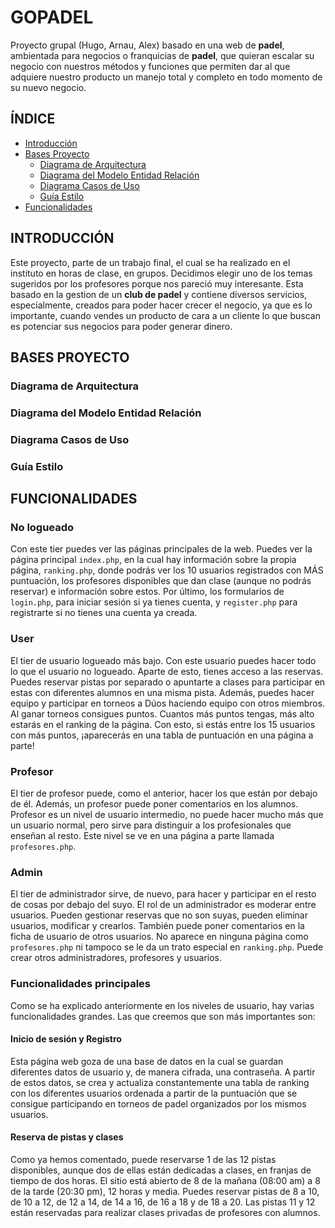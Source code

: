 # GOPADEL
Proyecto grupal (Hugo, Arnau, Alex) basado en una web de **padel**, ambientada para negocios o franquicias de **padel**, que quieran escalar su negocio con nuestros métodos y funciones que permiten dar al que adquiere nuestro producto un manejo total y completo en todo momento de su nuevo negocio.

## ÍNDICE
* [Introducción](#introducción)
* [Bases Proyecto](#bases-proyecto)
  * [Diagrama de Arquitectura](#diagrama-de-arquitectura)
  * [Diagrama del Modelo Entidad Relación](#diagrama-del-modelo-entidad-relación)
  * [Diagrama Casos de Uso](#diagrama-casos-de-uso)
  * [Guía Estilo](#guía-estilo)
* [Funcionalidades](#funcionalidades)

## INTRODUCCIÓN
Este proyecto, parte de un trabajo final, el cual se ha realizado en el instituto en horas de clase, en grupos. Decidimos elegir uno de los temas sugeridos por los profesores porque nos pareció muy interesante.
Esta basado en la gestion de un **club de padel** y contiene diversos servicios, especialmente, creados para poder hacer crecer el negocio, ya que es lo importante, cuando vendes un producto de cara a un cliente
lo que buscan es potenciar sus negocios para poder generar dinero.


## BASES PROYECTO

### Diagrama de Arquitectura

### Diagrama del Modelo Entidad Relación

### Diagrama Casos de Uso

### Guía Estilo

## FUNCIONALIDADES

### No logueado
Con este tier puedes ver las páginas principales de la web. Puedes ver la página principal `index.php`, en la cual hay información sobre la propia página, `ranking.php`, donde podrás ver los 10 usuarios registrados con MÁS puntuación, los profesores disponibles que dan clase (aunque no podrás reservar) e información sobre estos. Por último, los formularios de `login.php`, para iniciar sesión si ya tienes cuenta, y `register.php` para registrarte si no tienes una cuenta ya creada.

### User
El tier de usuario logueado más bajo. Con este usuario puedes hacer todo lo que el usuario no logueado. Aparte de esto, tienes acceso a las reservas. Puedes reservar pistas por separado o apuntarte a clases para participar en estas con diferentes alumnos en una misma pista. Además, puedes hacer equipo y participar en torneos a Dúos haciendo equipo con otros miembros. Al ganar torneos consigues puntos. Cuantos más puntos tengas, más alto estarás en el ranking de la página. Con esto, si estás entre los 15 usuarios con más puntos, ¡aparecerás en una tabla de puntuación en una página a parte!

### Profesor
El tier de profesor puede, como el anterior, hacer los que están por debajo de él. Además, un profesor puede poner comentarios en los alumnos. Profesor es un nivel de usuario intermedio, no puede hacer mucho más que un usuario normal, pero sirve para distinguir a los profesionales que enseñan al resto. Este nivel se ve en una página a parte llamada `profesores.php`.

### Admin
El tier de administrador sirve, de nuevo, para hacer y participar en el resto de cosas por debajo del suyo. El rol de un administrador es moderar entre usuarios. Pueden gestionar reservas que no son suyas, pueden eliminar usuarios, modificar y crearlos. También puede poner comentarios en la ficha de usuario de otros usuarios. No aparece en ninguna página como `profesores.php` ni tampoco se le da un trato especial en `ranking.php`. Puede crear otros administradores, profesores y usuarios.

### Funcionalidades principales
Como se ha explicado anteriormente en los niveles de usuario, hay varias funcionalidades grandes. Las que creemos que son más importantes son:

#### Inicio de sesión y Registro
Esta página web goza de una base de datos en la cual se guardan diferentes datos de usuario y, de manera cifrada, una contraseña. A partir de estos datos, se crea y actualiza constantemente una tabla de ranking con los diferentes usuarios ordenada a partir de la puntuación que se consigue participando en torneos de padel organizados por los mismos usuarios.

#### Reserva de pistas y clases
Como ya hemos comentado, puede reservarse 1 de las 12 pistas disponibles, aunque dos de ellas están dedicadas a clases, en franjas de tiempo de dos horas. El sitio está abierto de 8 de la mañana (08:00 am) a 8 de la tarde (20:30 pm), 12 horas y media. Puedes reservar pistas de 8 a 10, de 10 a 12, de 12 a 14, de 14 a 16, de 16 a 18 y de 18 a 20. Las pistas 11 y 12 están reservadas para realizar clases privadas de profesores con alumnos.
